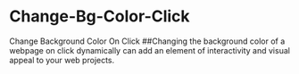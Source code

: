# Change-Bg-Color-Click
Change Background Color On Click
##Changing the background color of a webpage on click dynamically can add an element of interactivity and visual appeal to your web projects.
